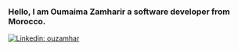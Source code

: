 
### Hello, I am Oumaima Zamharir a software developer from Morocco.
[![Linkedin: ouzamhar](https://img.shields.io/badge/-Oumaima%20Zamharir-blue?style=flat-square&logo=Linkedin&logoColor=white&link=https://www.linkedin.com/in/oumaima-zamharir-660648206)](https://www.linkedin.com/in/oumaima-zamharir-660648206)
